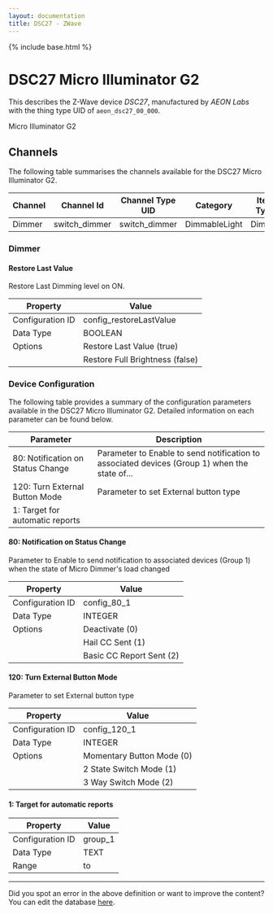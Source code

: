 ```yaml
---
layout: documentation
title: DSC27 - ZWave
---
```


{% include base.html %}

# DSC27 Micro Illuminator G2

This describes the Z-Wave device *DSC27*, manufactured by *AEON Labs* with the thing type UID of ```aeon_dsc27_00_000```. 

Micro Illuminator G2


## Channels
The following table summarises the channels available for the DSC27 Micro Illuminator G2.

| Channel | Channel Id | Channel Type UID | Category | Item Type |
|---------|------------|------------------|----------|-----------|
| Dimmer | switch_dimmer | switch_dimmer | DimmableLight | Dimmer |


### Dimmer

#### Restore Last Value

Restore Last Dimming level on ON.


| Property         | Value    |
|------------------|----------|
| Configuration ID | config_restoreLastValue |
| Data Type        | BOOLEAN || Default Value | true |
| Options | Restore Last Value (true) |
|  | Restore Full Brightness (false) |


### Device Configuration
The following table provides a summary of the configuration parameters available in the DSC27 Micro Illuminator G2.
Detailed information on each parameter can be found below.

| Parameter   | Description |
|-------------|-------------|
| 80: Notification on Status Change | Parameter to Enable to send notification to associated devices (Group 1) when the state of... |
| 120: Turn External Button Mode | Parameter to set External button type |
| 1: Target for automatic reports |  |


#### 80: Notification on Status Change

Parameter to Enable to send notification to associated devices (Group 1) when the state of Micro Dimmer's load changed


| Property         | Value    |
|------------------|----------|
| Configuration ID | config_80_1 |
| Data Type        | INTEGER || Default Value | 0 |
| Options | Deactivate (0) |
|  | Hail CC Sent (1) |
|  | Basic CC Report Sent (2) |


#### 120: Turn External Button Mode

Parameter to set External button type


| Property         | Value    |
|------------------|----------|
| Configuration ID | config_120_1 |
| Data Type        | INTEGER || Default Value | 255 |
| Options | Momentary Button Mode (0) |
|  | 2 State Switch Mode (1) |
|  | 3 Way Switch Mode (2) |


#### 1: Target for automatic reports


| Property         | Value    |
|------------------|----------|
| Configuration ID | group_1 |
| Data Type        | TEXT |
| Range |  to  |


---

Did you spot an error in the above definition or want to improve the content?
You can edit the database [here](http://www.cd-jackson.com/index.php/zwave/zwave-device-database/zwave-device-list/devicesummary/80).
